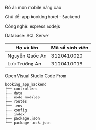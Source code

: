 <p>Đồ án môn mobile nâng cao</p>
<p>Chủ đề: app booking hotel - Backend</p>
<p>Công nghệ: express nodejs</p>
<p>Database: SQL Server</p>

Họ và tên | Mã số sinh viên
--- | ---
Nguyễn Quốc An | 3120410020
Lưu Trường An | 3120410018

Open Visual Studio Code From
```
booking_app_backend
├── controllers
├── data
├── node_modules
├── routes
├── .env
├── config
├── index
├── package.json
└── package-lock.json
```
